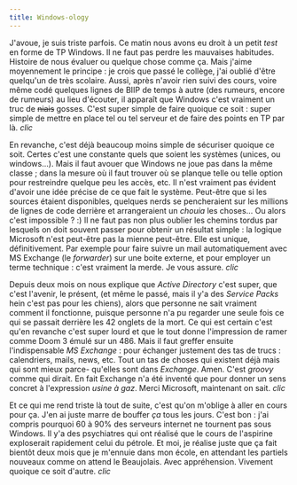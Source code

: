 ```yaml
---
title: Windows-ology
---
```


J'avoue, je suis triste parfois. Ce matin nous avons eu droit à un petit
_test_ en forme de TP Windows. Il ne faut pas perdre les mauvaises habitudes.
Histoire de nous évaluer ou quelque chose comme ça. Mais j'aime moyennement le
principe : je crois que passé le collège, j'ai oublié d'être quelqu'un de très
scolaire. Aussi, après n'avoir rien suivi des cours, voire même codé quelques
lignes de BIIP de temps à autre (des rumeurs, encore de rumeurs) au lieu
d'écouter, il apparaît que Windows c'est vraiment un truc de <s>niais</s>
gosses. C'est super simple de faire quoique ce soit : super simple de mettre
en place tel ou tel serveur et de faire des points en TP par là. *clic*

En revanche, c'est déjà beaucoup moins simple de sécuriser quoique ce soit.
Certes c'est une constante quels que soient les systèmes (unices, ou
windows...). Mais il faut avouer que Windows ne joue pas dans la même classe ;
dans la mesure où il faut trouver où se planque telle ou telle option pour
restreindre quelque peu les accès, etc. Il n'est vraiment pas évident d'avoir
une idée précise de ce que fait le système. Peut-être que si les sources
étaient disponibles, quelques nerds se pencheraient sur les millions de lignes
de code derrière et arrangeraient un _chouia_ les choses... Ou alors c'est
impossible ? :) Il ne faut pas non plus oublier les chemins tordus par
lesquels on doit souvent passer pour obtenir un résultat simple : la logique
Microsoft n'est peut-être pas la mienne peut-être. Elle est unique,
définitivement. Par exemple pour faire suivre un mail automatiquement avec MS
Exchange (le _forwarder_) sur une boite externe, et pour employer un terme
technique : c'est vraiment la merde. Je vous assure. *clic*

Depuis deux mois on nous explique que _Active Directory_ c'est super, que
c'est l'avenir, le présent, (et même le passé, mais il y'a des _Service Packs_
hein c'est pas pour les chiens), alors que personne ne sait vraiment comment
il fonctionne, puisque personne n'a pu regarder une seule fois ce qui se
passait derrière les 42 onglets de la mort. Ce qui est certain c'est qu'en
revanche c'est super lourd et que le tout donne l'impression de ramer comme
Doom 3 émulé sur un 486. Mais il faut greffer ensuite l'indispensable _MS
Exchange_ : pour échanger justement des tas de trucs : calendriers, mails,
news, etc. Tout un tas de choses qui existent déjà mais qui sont mieux parce-
qu'elles sont dans _Exchange_. Amen. C'est _groovy_ comme qui dirait. En fait
Exchange n'a été inventé que pour donner un sens concret à l'expression _usine
à gaz_. Merci Microsoft, maintenant on sait. *clic*

Et ce qui me rend triste là tout de suite, c'est qu'on m'oblige à aller en
cours pour ça. J'en ai juste marre de bouffer _ça_ tous les jours. C'est bon :
j'ai compris pourquoi 60 à 90% des serveurs internet ne tournent pas sous
Windows. Il y'a des psychiatres qui ont réalisé que le cours de l'aspirine
exploserait rapidement celui du pétrole. Et moi, je réalise juste que ça fait
bientôt deux mois que je m'ennuie dans mon école, en attendant les partiels
nouveaux comme on attend le Beaujolais. Avec appréhension. Vivement quoique ce
soit d'autre. *clic*

